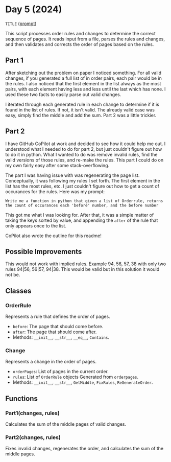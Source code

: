 # Day 5 (2024)

`TITLE` ([prompt](https://adventofcode.com/2024/day/5))

This script processes order rules and changes to determine the correct sequence of pages. It reads input from a file, parses the rules and changes, and then validates and corrects the order of pages based on the rules.

## Part 1

After sketching out the problem on paper I noticed something. For all valid changes, if you generated a full list of in order pairs, each pair would be in the rules. I also noticed that the first element in the list always as the most pairs, with each element having less and less until the last which has none. I used these two facts to easily parse out valid changes. 

I iterated through each generated rule in each change to determine if it is found in the list of rules. If not, it isn't valid. The already valid case was easy, simply find the middle and add the sum. Part 2 was a little trickier.

## Part 2

I have GitHub CoPilot at work and decided to see how it could help me out. I understood what I needed to do for part 2, but just couldn't figure out how to do it in python. What I wanted to do was remove invalid rules, find the valid versions of those rules, and re-make the rules. This part I could do on my own fairly easy after some stack-overflowing. 

The part I was having issue with was regenerating the page list. Conceptually, it was following my rules I set forth. The first element in the list has the most rules, etc. I just couldn't figure out how to get a count of occurances for the rules. Here was my prompt:

`
Write me a function in python that given a list of Orderrule, returns the count of occurances each 'before' number, and the before number
`

This got me what I was looking for. After that, it was a simple matter of taking the keys sorted by value, and appending the `after` of the rule that only appears once to the list.

CoPilot also wrote the outline for this readme!

## Possible Improvements
This would not work with implied rules. Example 94, 56, 57, 38 with only two rules 94|56, 56|57, 94|38. This would be valid but in this solution it would not be.

## Classes

### OrderRule
Represents a rule that defines the order of pages.
- `before`: The page that should come before.
- `after`: The page that should come after.
- Methods: `__init__`, `__str__`, `__eq__`, `Contains`.

### Change
Represents a change in the order of pages.
- `orderPages`: List of pages in the current order.
- `rules`: List of `OrderRule` objects Generated from `orderpages`.
- Methods: `__init__`, `__str__`, `GetMiddle`, `FixRules`, `ReGenerateOrder`.

## Functions

### Part1(changes, rules)
Calculates the sum of the middle pages of valid changes.

### Part2(changes, rules)
Fixes invalid changes, regenerates the order, and calculates the sum of the middle pages.
